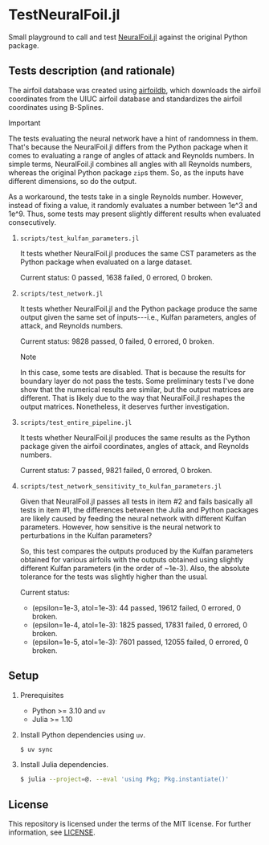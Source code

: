 # TestNeuralFoil.jl

Small playground to call and test
[NeuralFoil.jl](https://github.com/byuflowlab/NeuralFoil.jl) against the
original Python package.


## Tests description (and rationale)

The airfoil database was created using
[airfoildb](https://github.com/gabrielbdsantos/airfoildb), which downloads
the airfoil coordinates from the UIUC airfoil database and standardizes the
airfoil coordinates using B-Splines.

> [!IMPORTANT]
> The tests evaluating the neural network have a hint of randomness in them.
> That's because the NeuralFoil.jl differs from the Python package when it
> comes to evaluating a range of angles of attack and Reynolds numbers. In
> simple terms, NeuralFoil.jl combines all angles with all Reynolds numbers,
> whereas the original Python package `zip`s them. So, as the inputs have
> different dimensions, so do the output.
>
> As a workaround, the tests take in a single Reynolds number. However,
> instead of fixing a value, it randomly evaluates a number between 1e^3
> and 1e^9. Thus, some tests may present slightly different results when
> evaluated consecutively.

1. `scripts/test_kulfan_parameters.jl`

    It tests whether NeuralFoil.jl produces the same CST parameters as the
    Python package when evaluated on a large dataset.

    Current status: 0 passed, 1638 failed, 0 errored, 0 broken.

1. `scripts/test_network.jl`

    It tests whether NeuralFoil.jl and the Python package produce the same
    output given the same set of inputs---i.e., Kulfan parameters, angles of
    attack, and Reynolds numbers.

    Current status: 9828 passed, 0 failed, 0 errored, 0 broken.

    > [!NOTE]
    > In this case, some tests are disabled. That is because the results for
    > boundary layer do not pass the tests. Some preliminary tests I've done
    > show that the numerical results are similar, but the output matrices
    > are different. That is likely due to the way that NeuralFoil.jl
    > reshapes the output matrices. Nonetheless, it deserves further
    > investigation.

1. `scripts/test_entire_pipeline.jl`

    It tests whether NeuralFoil.jl produces the same results as the Python
    package given the airfoil coordinates, angles of attack, and Reynolds
    numbers.

    Current status: 7 passed, 9821 failed, 0 errored, 0 broken.

1. `scripts/test_network_sensitivity_to_kulfan_parameters.jl`

    Given that NeuralFoil.jl passes all tests in item #2 and fails basically
    all tests in item #1, the differences between the Julia and Python
    packages are likely caused by feeding the neural network with different
    Kulfan parameters. However, how sensitive is the neural network to
    perturbations in the Kulfan parameters?

    So, this test compares the outputs produced by the Kulfan parameters
    obtained for various airfoils with the outputs obtained using slightly
    different Kulfan parameters (in the order of ~1e-3). Also,
    the absolute tolerance for the tests was slightly higher than the usual.

    Current status:
    - (epsilon=1e-3, atol=1e-3): 44 passed, 19612 failed, 0 errored, 0 broken.
    - (epsilon=1e-4, atol=1e-3): 1825 passed, 17831 failed, 0 errored, 0 broken.
    - (epsilon=1e-5, atol=1e-3): 7601 passed, 12055 failed, 0 errored, 0 broken.

## Setup

1. Prerequisites

    - Python >= 3.10 and `uv`
    - Julia >= 1.10

1. Install Python dependencies using `uv`.

    ```bash
    $ uv sync
    ```

1. Install Julia dependencies.

    ```bash
    $ julia --project=@. --eval 'using Pkg; Pkg.instantiate()'
    ```

## License

This repository is licensed under the terms of the MIT license. For further
information, see [LICENSE](LICENSE.md).
